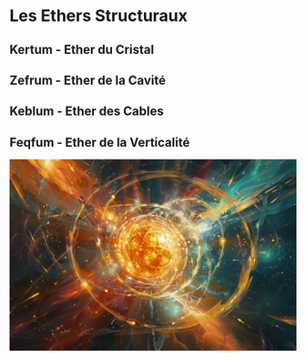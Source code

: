 # Les Ethers Structuraux

## Kertum - Ether du Cristal
## Zefrum - Ether de la Cavité
## Keblum - Ether des Cables
## Feqfum - Ether de la Verticalité
![Feqfum](../../_images/ether_verticalite.png)